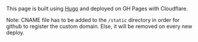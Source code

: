 This page is built using [Hugo](https://gohugo.io/) and deployed on GH Pages with Cloudflare.

Note: CNAME file has to be added to the `/static` directory in order for github to register the custom domain. Else, it will be removed on every new deploy. 